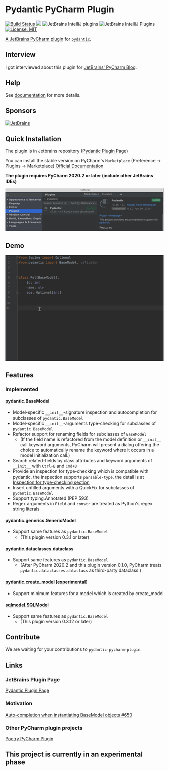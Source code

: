 # Pydantic PyCharm Plugin
[![Build Status](https://travis-ci.org/koxudaxi/pydantic-pycharm-plugin.svg?branch=main)](https://travis-ci.org/koxudaxi/pydantic-pycharm-plugin)
[![](https://img.shields.io/jetbrains/plugin/v/12861)](https://plugins.jetbrains.com/plugin/12861-pydantic)
![JetBrains IntelliJ plugins](https://img.shields.io/jetbrains/plugin/d/12861-pydantic)
![JetBrains IntelliJ Plugins](https://img.shields.io/jetbrains/plugin/r/rating/12861-pydantic)
[![License: MIT](https://img.shields.io/badge/License-MIT-yellow.svg)](https://opensource.org/licenses/MIT)

[A JetBrains PyCharm plugin](https://plugins.jetbrains.com/plugin/12861-pydantic) for [`pydantic`](https://github.com/samuelcolvin/pydantic).

## Interview
I got interviewed about this plugin for [JetBrains' PyCharm Blog](https://blog.jetbrains.com/pycharm/2020/04/interview-koudai-aono-author-of-pydantic-plugin-for-pycharm/).

## Help
See [documentation](https://koxudaxi.github.io/pydantic-pycharm-plugin/) for more details.

## Sponsors
[![JetBrains](https://avatars.githubusercontent.com/u/60931315?s=200&v=4)](https://github.com/JetBrainsOfficial)


## Quick Installation

The plugin is in Jetbrains repository ([Pydantic Plugin Page](https://plugins.jetbrains.com/plugin/12861-pydantic))

You can install the stable version on PyCharm's `Marketplace` (Preference -> Plugins -> Marketplace) [Official Documentation](https://www.jetbrains.com/help/idea/managing-plugins.html)

**The plugin requires PyCharm 2020.2 or later (include other JetBrains IDEs)**

![search plugin](https://raw.githubusercontent.com/koxudaxi/pydantic-pycharm-plugin/main/docs/search_plugin.png)

## Demo
![demo1](https://raw.githubusercontent.com/koxudaxi/pydantic-pycharm-plugin/main/docs/demo1.gif)

<!-- Plugin description -->
##  Features
### Implemented
#### pydantic.BaseModel
* Model-specific `__init__`-signature inspection and autocompletion for subclasses of `pydantic.BaseModel`
* Model-specific `__init__`-arguments type-checking for subclasses of `pydantic.BaseModel` 
* Refactor support for renaming fields for subclasses of `BaseModel`
  * (If the field name is refactored from the model definition or `__init__` call keyword arguments, PyCharm will present a dialog offering the choice to automatically rename the keyword where it occurs in a model initialization call.)
* Search related-fields by class attributes and keyword arguments of `__init__` with `Ctrl+B` and `Cmd+B`
* Provide an inspection for type-checking which is compatible with pydantic. the inspection supports `parsable-type`. the detail is at [Inspection for type-checking section](https://koxudaxi.github.io/pydantic-pycharm-plugin/type-checking/)
* Insert unfilled arguments with a QuickFix for subclasses of `pydantic.BaseModel`
* Support typing.Annotated (PEP 593)
* Regex arguments in `Field` and `constr` are treated as Python's regex string literals

#### pydantic.generics.GenericModel
* Support same features as `pydantic.BaseModel`
  * (This plugin version 0.3.1 or later)
  
#### pydantic.dataclasses.dataclass
* Support same features as `pydantic.BaseModel`
  * (After PyCharm 2020.2 and this plugin version 0.1.0, PyCharm treats `pydantic.dataclasses.dataclass` as third-party dataclass.)

#### pydantic.create_model [experimental]
* Support minimum features for a model which is created by create_model
<!-- Plugin description end -->

#### [sqlmodel.SQLModel](https://github.com/tiangolo/sqlmodel)
* Support same features as `pydantic.BaseModel`
  * (This plugin version 0.3.12 or later)

## Contribute
We are waiting for your contributions to `pydantic-pycharm-plugin`.


## Links
### JetBrains Plugin Page
[Pydantic Plugin Page](https://plugins.jetbrains.com/plugin/12861-pydantic)

### Motivation
[Auto-completion when instantiating BaseModel objects #650](https://github.com/samuelcolvin/pydantic/issues/650)

### Other PyCharm plugin projects
[Poetry PyCharm Plugin](https://github.com/koxudaxi/poetry-pycharm-plugin/)

## This project is currently in an experimental phase
